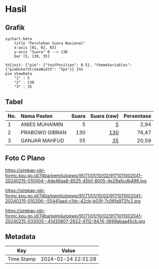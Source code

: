 # Hasil

## Grafik

```mermaid
xychart-beta
    title "Perolehan Suara Nasional"
    x-axis [01, 02, 03]
    y-axis "Suara" 0 --> 130
    bar [5, 130, 35]
```

```mermaid
%%{init: {"pie": {"textPosition": 0.5}, "themeVariables": {"pieOuterStrokeWidth": "5px"}} }%%
pie showData
    "1" : 5
    "2" : 130
    "3" : 35
```

## Tabel

| No. | Nama Paslon    | Suara | Suara (raw) | Persentase |
|:--- |:-------------- | -----:| -----------:| ----------:|
| 1   | ANIES MUHAIMIN | 5     | [5][p-1]    | 2,94       |
| 2   | PRABOWO GIBRAN | 130   | [130][p-2]  | 76,47      |
| 3   | GANJAR MAHFUD  | 35    | [35][p-3]   | 20,59      |


[p-1]: https://github.com/gigit-pemilu/pemilu-2024/blob/main/pilpres/hitung-suara/sub/91-papua/sub/71-kota-jayapura/sub/01-jayapura-utara/sub/1002-bayangkara/sub/041-tps/sub/paslon-1.txt
[p-2]: https://github.com/gigit-pemilu/pemilu-2024/blob/main/pilpres/hitung-suara/sub/91-papua/sub/71-kota-jayapura/sub/01-jayapura-utara/sub/1002-bayangkara/sub/041-tps/sub/paslon-2.txt
[p-3]: https://github.com/gigit-pemilu/pemilu-2024/blob/main/pilpres/hitung-suara/sub/91-papua/sub/71-kota-jayapura/sub/01-jayapura-utara/sub/1002-bayangkara/sub/041-tps/sub/paslon-3.txt

## Foto C Plano

https://sirekap-obj-formc.kpu.go.id/74ba/pemilu/ppwp/91/71/01/10/02/9171011002041-20240215-010004--4de46aa8-8525-45b1-8005-4e29a5cdb498.jpg

https://sirekap-obj-formc.kpu.go.id/74ba/pemilu/ppwp/91/71/01/10/02/9171011002041-20240215-010206--55441aad-c1dc-42cb-b03f-7c06fa972fc2.jpg

https://sirekap-obj-formc.kpu.go.id/74ba/pemilu/ppwp/91/71/01/10/02/9171011002041-20240215-033505--41d30807-2622-4112-9474-3699abaa45cb.jpg


## Metadata

| Key        | Value               |
| ---------- | ------------------- |
| Time Stamp | 2024-02-24 22:31:28 |



